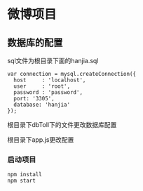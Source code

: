 # 微博项目

## 数据库的配置

sql文件为根目录下面的hanjia.sql

```
var connection = mysql.createConnection({     
  host     : 'localhost',       
  user     : 'root',              
  password : 'password',       
  port: '3305',                   
  database: 'hanjia' 
});
```

根目录下dbToll下的文件更改数据库配置

根目录下app.js更改配置

### 启动项目

```
npm install
npm start
```

[koa2]: https://www.cnblogs.com/cckui/p/9958355.html


